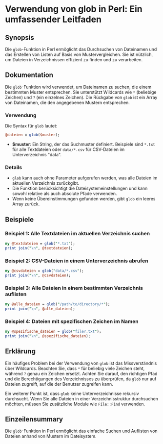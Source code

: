 <!--
Meta Description: # Verwendung von glob in Perl: Ein umfassender Leitfaden ## Synopsis Die `glob`-Funktion in Perl ermöglicht das Durchsuchen von Dateinamen und das Ers...
Meta Keywords: glob, die, dateien, von, perl
-->

# Verwendung von glob in Perl: Ein umfassender Leitfaden

## Synopsis
Die `glob`-Funktion in Perl ermöglicht das Durchsuchen von Dateinamen und das Erstellen von Listen auf Basis von Mustervergleichen. Sie ist nützlich, um Dateien in Verzeichnissen effizient zu finden und zu verarbeiten.

## Dokumentation
Die `glob`-Funktion wird verwendet, um Dateinamen zu suchen, die einem bestimmten Muster entsprechen. Sie unterstützt Wildcards wie `*` (beliebige Zeichen) und `?` (ein einzelnes Zeichen). Die Rückgabe von `glob` ist ein Array von Dateinamen, die den angegebenen Mustern entsprechen.

### Verwendung
Die Syntax für `glob` lautet:

```perl
@dateien = glob($muster);
```

- **$muster**: Ein String, der das Suchmuster definiert. Beispiele sind `*.txt` für alle Textdateien oder `data/*.csv` für CSV-Dateien im Unterverzeichnis "data".

### Details
- `glob` kann auch ohne Parameter aufgerufen werden, was alle Dateien im aktuellen Verzeichnis zurückgibt.
- Die Funktion berücksichtigt die Dateisystemeinstellungen und kann sowohl relative als auch absolute Pfade verwenden.
- Wenn keine Übereinstimmungen gefunden werden, gibt `glob` ein leeres Array zurück.

## Beispiele

### Beispiel 1: Alle Textdateien im aktuellen Verzeichnis suchen
```perl
my @textdateien = glob("*.txt");
print join("\n", @textdateien);
```

### Beispiel 2: CSV-Dateien in einem Unterverzeichnis abrufen
```perl
my @csvdateien = glob("data/*.csv");
print join("\n", @csvdateien);
```

### Beispiel 3: Alle Dateien in einem bestimmten Verzeichnis auflisten
```perl
my @alle_dateien = glob("/path/to/directory/*");
print join("\n", @alle_dateien);
```

### Beispiel 4: Dateien mit spezifischen Zeichen im Namen
```perl
my @spezifische_dateien = glob("file?.txt");
print join("\n", @spezifische_dateien);
```

## Erklärung
Ein häufiges Problem bei der Verwendung von `glob` ist das Missverständnis über Wildcards. Beachten Sie, dass `*` für beliebig viele Zeichen steht, während `?` genau ein Zeichen ersetzt. Achten Sie darauf, den richtigen Pfad und die Berechtigungen des Verzeichnisses zu überprüfen, da `glob` nur auf Dateien zugreift, auf die der Benutzer zugreifen kann.

Ein weiterer Punkt ist, dass `glob` keine Unterverzeichnisse rekursiv durchsucht. Wenn Sie alle Dateien in einer Verzeichnisstruktur durchsuchen möchten, müssen Sie zusätzliche Module wie `File::Find` verwenden.

## Einzeilensummary
Die `glob`-Funktion in Perl ermöglicht das einfache Suchen und Auflisten von Dateien anhand von Mustern im Dateisystem.